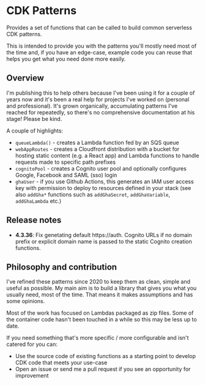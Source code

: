 # CDK Patterns

Provides a set of functions that can be called to build common serverless CDK patterns.

This is intended to provide you with the patterns you'll mostly need most of the time and, if you have an edge-case, example code you can reuse that helps you get what you need done more easily.

## Overview

I'm publishing this to help others because I've been using it for a couple of years now and it's been a real help for projects I've worked on (personal and professional). It's grown organically, accumulating patterns I've reached for repeatedly, so there's no comprehensive documentation at his stage! Please be kind.

A couple of highlights:

 * `queueLambda()` - creates a Lambda function fed by an SQS queue
 * `webAppRoutes` - creates a Cloudfront distribution with a bucket for hosting static content (e.g. a React app) and Lambda functions to handle requests made to specific path prefixes
 * `cognitoPool` - creates a Cognito user pool and optionally configures Google, Facebook and SAML (sso) login
 * `ghaUser` - if you use Github Actions, this generates an IAM user access key with permission to deploy to resources defined in your stack (see also `addGha*` functions such as `addGhaSecret`, `addGhaVariable`, `addGhaLambda` etc.)

## Release notes

 * **4.3.36**: Fix genetating default https://auth.<zoneName> Cognito URLs if no domain prefix or explicit domain name is passed to the static Cognito creation functions.

## Philosophy and contribution

I've refined these patterns since 2020 to keep them as clean, simple and useful as possible. My main aim is to build a library that gives you what you usually need, most of the time. That means it makes assumptions and has some opinions.

Most of the work has focused on Lambdas packaged as zip files. Some of the container code hasn't been touched in a while so this may be less up to date.

If you need something that's more specific / more configurable and isn't catered for you can:

  * Use the source code of existing functions as a starting point to develop CDK code that meets your use-case
  * Open an issue or send me a pull request if you see an opportunity for improvement

